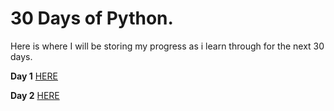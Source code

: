 # 30 Days of Python.
Here is where I will be storing my progress as i learn through for the next 30 days.

**Day 1**
[HERE](/Day1/README.md)

**Day 2** 
[HERE](/Day2/README.md)
